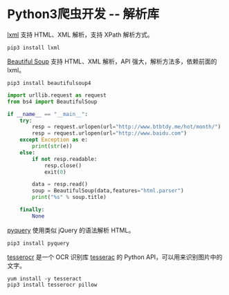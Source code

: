 <!-- toc -->
# Python3爬虫开发 -- 解析库

[lxml](https://github.com/lxml/lxml) 支持 HTML、XML 解析，支持 XPath 解析方式。

	pip3 install lxml

[Beautiful Soup](https://www.crummy.com/software/BeautifulSoup/bs4/doc) 支持 HTML、XML 解析，API 强大，解析方法多，依赖前面的 lxml。

	pip3 install beautifulsoup4

```python
import urllib.request as request
from bs4 import BeautifulSoup

if __name__ == "__main__":
    try:
        resp = request.urlopen(url="http://www.btbtdy.me/hot/month/")
        resp = request.urlopen(url="http://www.baidu.com")
    except Exception as e:
        print(str(e))
    else:
        if not resp.readable:
            resp.close()
            exit(0)

        data = resp.read()
        soup = BeautifulSoup(data,features="html.parser")
        print("%s" % soup.title)

    finally:
        None
```


[pyquery](https://github.com/gawel/pyquery) 使用类似 jQuery 的语法解析 HTML。

	pip3 install pyquery

[tesserocr](https://github.com/sirfz/tesserocr)  是一个 OCR 识别库 [tesserac](https://github.com/tesseract-ocr/tesseract) 的 Python API，可以用来识别图片中的文字。

	yum install -y tesseract
	pip3 install tesserocr pillow
